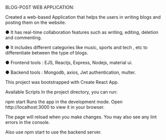 BLOG-POST WEB APPLICATION:

Created a web-based Application that helps the users in writing blogs and posting them on the website.

● It has real-time collaboration features such as writing, editing, deletion and commenting.

● It includes different categories like music, sports and tech , etc to differentiate between the type of blogs.

● Frontend tools : EJS, Reactjs, Express, Nodejs, material ui.

● Backend tools : Mongodb, axios, Jwt authentication, multer.

This project was bootstrapped with Create React App.

Available Scripts
In the project directory, you can run:

npm start
Runs the app in the development mode.
Open http://localhost:3000 to view it in your browser.

The page will reload when you make changes.
You may also see any lint errors in the console.

Also use npm start to use the backend server.

